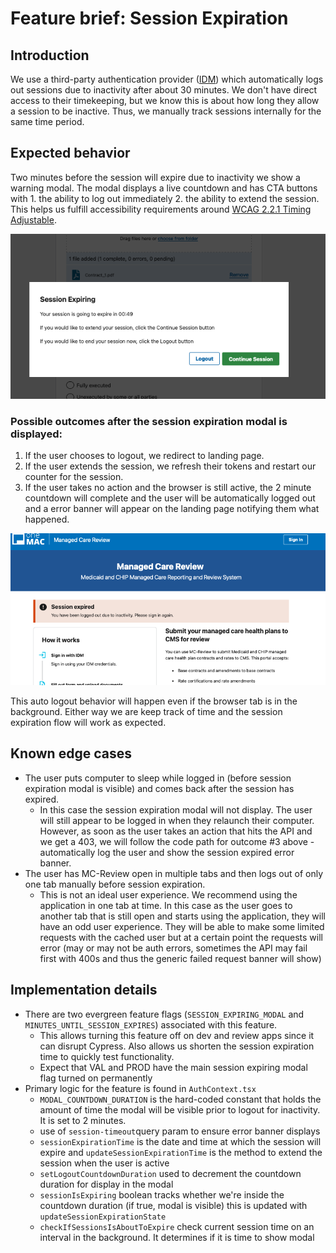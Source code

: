 # Feature brief: Session Expiration

## Introduction

We use a third-party authentication provider ([IDM](https://confluenceent.cms.gov/display/IDM/IDM+Trainings+and+Guides)) which automatically logs out sessions due to inactivity after about 30 minutes. We don't have direct access to their timekeeping, but we know this is about how long they allow a session to be inactive. Thus, we manually track sessions internally for the same time period.

## Expected behavior
 Two minutes before the session will expire due to inactivity we show a warning modal. The modal displays a live countdown and has CTA buttons with 1. the ability to log out immediately 2. the ability to extend the session. This helps us fulfill accessibility requirements around [WCAG 2.2.1 Timing Adjustable](https://www.w3.org/WAI/WCAG21/Understanding/timing-adjustable.html).

![session expiration modal](../../.images/session-expiring.png)

### Possible outcomes after the session expiration modal is displayed:
1. If the user chooses to logout, we redirect to landing page.
2. If the user extends the session, we refresh their tokens and restart our counter for the session.
3. If the user takes no action and the browser is still active, the 2 minute countdown will complete and the user will be automatically logged out and a error banner will appear on the landing page notifying them what happened.

![session expired banner - relevant for outcome 3](../../.images/session-expired-banner.png)

This auto logout behavior will happen even if the browser tab is in the background. Either way we are keep track of time and the session expiration flow will work as expected.

## Known edge cases
- The user puts computer to sleep while logged in (before session expiration modal is visible) and comes back after the session has expired.
    - In this case the session expiration modal will not display. The user will still  appear to be logged in when they relaunch their computer. However, as soon as the user takes an action that hits the API and we get a 403, we will follow the code path for outcome #3 above - automatically log the user and show the session expired error banner.
- The user has MC-Review open in multiple tabs and then logs out of only one tab manually before session expiration.
    - This is not an ideal user experience. We recommend using the application in one tab at time. In this case as the user goes to another tab that is still open and starts using the application, they will have an odd user experience. They will be able to make some limited requests with the cached user but at a certain point the requests will error (may or may not be auth errors, sometimes the API may fail first with 400s and thus the generic failed request banner will show)


##  Implementation details
- There are two evergreen feature flags (`SESSION_EXPIRING_MODAL` and `MINUTES_UNTIL_SESSION_EXPIRES`) associated with this feature.
    - This allows turning this feature off on dev and review apps since it can disrupt Cypress. Also allows us shorten the session expiration time to quickly test functionality.
    - Expect that VAL and PROD have the main session expiring modal flag turned on permanently
- Primary logic for the feature is found in `AuthContext.tsx`
    - `MODAL_COUNTDOWN_DURATION` is the hard-coded constant that holds the amount of time the modal will be visible prior to logout for inactivity. It is set to 2 minutes.
    - use of `session-timeout`query param to ensure error banner displays
    - `sessionExpirationTime` is the date and time at which the session will expire and `updateSessionExpirationTime` is the method to extend the session when the user is active
    - `setLogoutCountdownDuration` used to decrement the countdown duration for display in the modal
    - `sessionIsExpiring` boolean tracks whether we're inside the countdown duration (if true, modal is visible) this is updated with `updateSessionExpirationState`
    - `checkIfSessionsIsAboutToExpire` check current session time on an interval in the background. It determines if it is time to show modal
